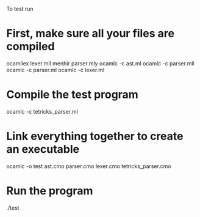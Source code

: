 To test run 
# First, make sure all your files are compiled
ocamllex lexer.mll
menhir parser.mly
ocamlc -c ast.ml
ocamlc -c parser.mli
ocamlc -c parser.ml
ocamlc -c lexer.ml

# Compile the test program
ocamlc -c tetricks_parser.ml

# Link everything together to create an executable
ocamlc -o test ast.cmo parser.cmo lexer.cmo tetricks_parser.cmo

# Run the program
./test